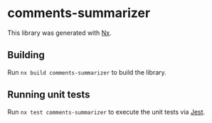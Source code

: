 # comments-summarizer

This library was generated with [Nx](https://nx.dev).

## Building

Run `nx build comments-summarizer` to build the library.

## Running unit tests

Run `nx test comments-summarizer` to execute the unit tests via [Jest](https://jestjs.io).

